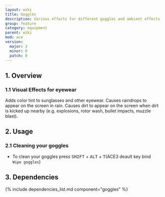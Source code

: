 ```yaml
---
layout: wiki
title: Goggles
description: Various effects for different goggles and ambient effects like dirt thrown up by explosions.
group: feature
category: equipment
parent: wiki
mod: ace
version:
  major: 3
  minor: 0
  patch: 0
---
```


## 1. Overview

### 1.1 Visual Effects for eyewear
Adds color tint to sunglasses and other eyewear. Causes raindrops to appear on the screen in rain. Causes dirt to appear on the screen when dirt is kicked up nearby (e.g. explosions, rotor wash, bullet impacts, muzzle blast).


## 2. Usage

### 2.1 Cleaning your goggles
- To clean your goggles press <kbd>SHIFT</kbd> + <kbd>ALT</kbd> + <kbd>T</kbd>(ACE3 deault key bind `Wipe goggles`)

## 3. Dependencies

{% include dependencies_list.md component="goggles" %}
